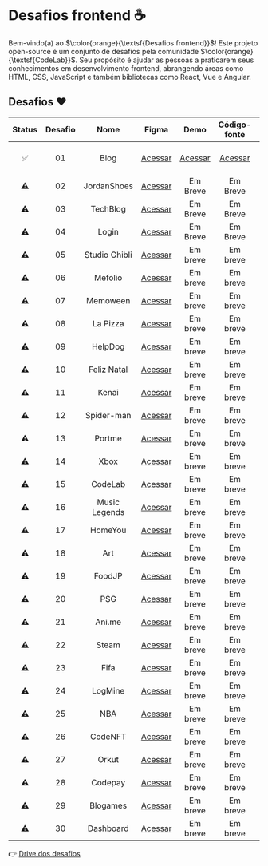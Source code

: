 # Desafios frontend ☕

Bem-vindo(a) ao $\color{orange}{\textsf{Desafios frontend}}$! Este projeto open-source é um conjunto de desafios pela comunidade $\color{orange}{\textsf{CodeLab}}$. Seu propósito é ajudar as pessoas a praticarem seus conhecimentos em desenvolvimento frontend, abrangendo áreas como HTML, CSS, JavaScript e também bibliotecas como React, Vue e Angular.

## Desafios ❤️

| Status | Desafio | Nome |                        Figma                        |   Demo   | Código-fonte | Tecnologias |
| :----: | :-----: | :--: | :-------------------------------------------------: | :------: | :----------: | :---------: |
|   ✅   |   01    | Blog | [Acessar](https://bit.ly/codelab-desafio-1) | [Acessar](https://blog-codelab-tailwind.netlify.app) | [Acessar](https://github.com/gustavomarim/desafios-codelab/tree/master/desafio-01) | HTML, Tailwind e jQuery
|   ⚠️   |   02    | JordanShoes | [Acessar](https://bit.ly/codelab-desafio-2) | Em Breve | Em Breve |
|   ⚠️   |   03    | TechBlog    | [Acessar](https://bit.ly/codelab-desafio-3) | Em Breve | Em Breve |
|   ⚠️   |   04    | Login       | [Acessar](https://bit.ly/codelab-desafio-4) | Em Breve | Em Breve |
|   ⚠️   |   05    | Studio Ghibli | [Acessar](https://bit.ly/codelab-desafio-5) | Em breve | Em breve |
|   ⚠️   |   06    | Mefolio | [Acessar](https://bit.ly/codelab-desafio-6) | Em breve | Em breve |
|   ⚠️   |   07    | Memoween | [Acessar](https://bit.ly/codelab-desafio-7) | Em breve | Em breve |
|   ⚠️   |   08    | La Pizza | [Acessar](https://bit.ly/codelab-desafio-8) | Em breve | Em breve |
|   ⚠️   |   09    | HelpDog | [Acessar](https://bit.ly/codelab-desafio-9) | Em breve | Em breve |
|   ⚠️   |   10    | Feliz Natal | [Acessar](https://bit.ly/codelab-desafio-10) | Em breve | Em breve |
|   ⚠️   |   11    | Kenai | [Acessar](https://bit.ly/codelab-desafio-11) | Em breve | Em breve |
|   ⚠️   |   12    | Spider-man | [Acessar](https://bit.ly/codelab-desafio-12) | Em breve | Em breve |
|   ⚠️   |   13    | Portme | [Acessar](https://bit.ly/codelab-desafio-13) | Em breve | Em breve |
|   ⚠️   |   14    | Xbox | [Acessar](https://bit.ly/codelab-desafio-14) | Em breve | Em breve |
|   ⚠️   |   15    | CodeLab | [Acessar](https://bit.ly/codelab-desafio-15) | Em breve | Em breve |
|   ⚠️   |   16    | Music Legends | [Acessar](https://bit.ly/codelab-desafio-16) | Em breve | Em breve |
|   ⚠️   |   17    | HomeYou | [Acessar](https://bit.ly/codelab-desafio-17) | Em breve | Em breve |
|   ⚠️   |   18    | Art | [Acessar](https://bit.ly/codelab-desafio-18) | Em breve | Em breve |
|   ⚠️   |   19    | FoodJP | [Acessar](https://bit.ly/codelab-desafio-19) | Em breve | Em breve |
|   ⚠️   |   20    | PSG | [Acessar](https://bit.ly/codelab-desafio-20) | Em breve | Em breve |
|   ⚠️   |   21    | Ani.me | [Acessar](https://bit.ly/codelab-desafio-21) | Em breve | Em breve |
|   ⚠️   |   22    | Steam | [Acessar](https://bit.ly/codelab-desafio-22) | Em breve | Em breve |
|   ⚠️   |   23    | Fifa | [Acessar](https://bit.ly/codelab-desafio-23) | Em breve | Em breve |
|   ⚠️   |   24    | LogMine | [Acessar](https://bit.ly/codelab-desafio-24) | Em breve | Em breve |
|   ⚠️   |   25    | NBA | [Acessar](https://bit.ly/codelab-desafio-25) | Em breve | Em breve |
|   ⚠️   |   26    | CodeNFT | [Acessar](https://bit.ly/codelab-desafio-26) | Em breve | Em breve |
|   ⚠️   |   27    | Orkut | [Acessar](https://bit.ly/codelab-desafio-27) | Em breve | Em breve |
|   ⚠️   |   28    | Codepay | [Acessar](https://bit.ly/codelab-desafio-28)  | Em breve | Em breve |
|   ⚠️   |   29    | Blogames | [Acessar](https://bit.ly/codelab-desafio-29) | Em breve | Em breve |
|   ⚠️   |   30    | Dashboard | [Acessar](https://bit.ly/codelab-desafio-30) | Em breve | Em breve |

👉 [Drive dos desafios](https://bit.ly/drive-codelab)